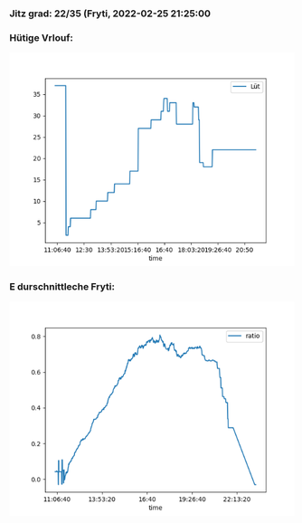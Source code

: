 ### Jitz grad: 22/35 (Fryti, 2022-02-25 21:25:00

### Hütige Vrlouf:
![Graph](Today.png)

### E durschnittleche Fryti:
![Graph](Fryti.png)